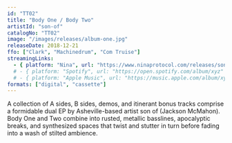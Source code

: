 ```yaml
---
id: "TT02"
title: "Body One / Body Two"
artistId: "son-of"
catalogNo: "TT02"
image: "/images/releases/album-one.jpg"
releaseDate: 2018-12-21
ffo: ["Clark", "Machinedrum", "Com Truise"]
streamingLinks:
  - { platform: "Nina", url: "https://www.ninaprotocol.com/releases/son-of-body-one-body-two" }
  # - { platform: "Spotify", url: "https://open.spotify.com/album/xyz" }
  # - { platform: "Apple Music", url: "https://music.apple.com/album/xyz" }
formats: ["digital", "cassette"]
---
```


A collection of A sides, B sides, demos, and itinerant bonus tracks comprise a formidable dual EP by Asheville-based artist son of (Jackson McMahon). Body One and Two combine into rusted, metallic basslines, apocalyptic breaks, and synthesized spaces that twist and stutter in turn before fading into a wash of stilted ambience.